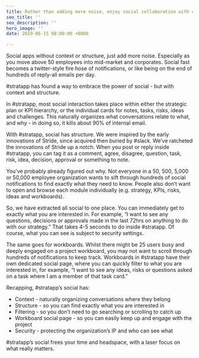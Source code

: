 ```yaml
---
title: Rather than adding more noise, enjoy social collaboration with context and15 structure
seo_title: ''
seo_description: ''
hero_image: ''
date: 2019-06-15 08:00:00 +0000

---
```

Social apps without context or structure, just add more noise. Especially as you move above 50 employees into mid-market and corporates. Social fast becomes a twitter-style fire hose of notifications, or like being on the end of hundreds of reply-all emails per day.

\#stratapp has found a way to embrace the power of social - but with context and structure.

In #stratapp, most social interaction takes place within either the strategic plan or KPI hierarchy, or the individual cards for notes, tasks, risks, ideas and challenges. This naturally organizes what conversations relate to what, and why - in doing so, it kills about 90% of internal email.

With #stratapp, social has structure. We were inspired by the early innovations of Stride, since acquired then buried by #slack. We’ve ratcheted the innovations of Stride up a notch. When you post or reply inside #stratapp, you can tag it as a comment, agree, disagree, question, task, risk, idea, decision, approval or something to note.

You’ve probably already figured out why. Not everyone in a 50, 500, 5,000 or 50,000 employee organization wants to sift through hundreds of social notifications to find exactly what they need to know. People also don’t want to open and browse each module individually (e.g. strategy, KPIs, risks, ideas and workboards).

So, we have extracted all social to one place. You can immediately get to exactly what you are interested in. For example, “I want to see any questions, decisions or approvals made in the last 72hrs on anything to do with our strategy.” That takes 4-5 seconds to do inside #stratapp. Of course, what you can see is subject to security settings.

The same goes for workboards. Whilst there might be 25 users busy and deeply engaged on a project workboard, you may not want to scroll through hundreds of notifications to keep track. Workboards in #stratapp have their own dedicated social page, where you can quickly filter to what you are interested in, for example, “I want to see any ideas, risks or questions asked on a task where I am a member of that task card.”

Recapping, #stratapp’s social has:

* Context - naturally organizing conversations where they belong
* Structure - so you can find exactly what you are interested in
* Filtering - so you don’t need to go searching or scrolling to catch up
* Workboard social page - so you can easily keep up and engage with the project
* Security - protecting the organization’s IP and who can see what

\#stratapp’s social frees your time and headspace, with a laser focus on what really matters.